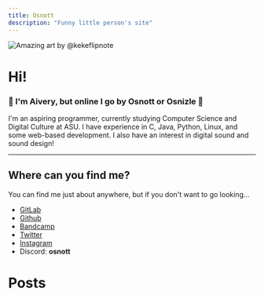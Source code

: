 ```yaml
---
title: Osnott
description: "Funny little person's site"
---
```

<img
  id="foxy"
  src="images/ralsei.gif"
  alt="Amazing art by @kekeflipnote">

# Hi!

### 💛 I'm Aivery, but online I go by Osnott or Osnizle 💛

I'm an aspiring programmer, currently studying Computer Science and Digital Culture at ASU. I have experience in C, Java, Python, Linux, and some web-based development. I also have an interest in digital sound and sound design!

---

## Where can you find me?

You can find me just about anywhere, but if you don't want to go looking...

- [GitLab](https://gitlab.com/Osnott)
- [Github](https://github.com/osnott)
- [Bandcamp](https://osnott.bandcamp.com/)
- [Twitter](https://twitter.com/osnizle)
- [Instagram](https://www.instagram.com/osnizle/)
- Discord: **osnott**

# Posts
